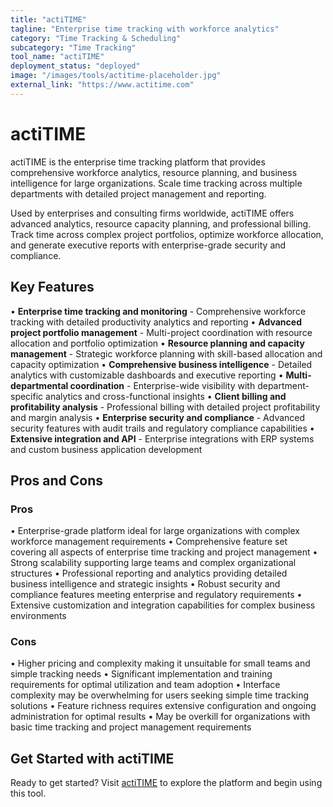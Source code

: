 ```yaml
---
title: "actiTIME"
tagline: "Enterprise time tracking with workforce analytics"
category: "Time Tracking & Scheduling"
subcategory: "Time Tracking"
tool_name: "actiTIME"
deployment_status: "deployed"
image: "/images/tools/actitime-placeholder.jpg"
external_link: "https://www.actitime.com"
---
```


# actiTIME

actiTIME is the enterprise time tracking platform that provides comprehensive workforce analytics, resource planning, and business intelligence for large organizations. Scale time tracking across multiple departments with detailed project management and reporting.

Used by enterprises and consulting firms worldwide, actiTIME offers advanced analytics, resource capacity planning, and professional billing. Track time across complex project portfolios, optimize workforce allocation, and generate executive reports with enterprise-grade security and compliance.

## Key Features

• **Enterprise time tracking and monitoring** - Comprehensive workforce tracking with detailed productivity analytics and reporting
• **Advanced project portfolio management** - Multi-project coordination with resource allocation and portfolio optimization
• **Resource planning and capacity management** - Strategic workforce planning with skill-based allocation and capacity optimization
• **Comprehensive business intelligence** - Detailed analytics with customizable dashboards and executive reporting
• **Multi-departmental coordination** - Enterprise-wide visibility with department-specific analytics and cross-functional insights
• **Client billing and profitability analysis** - Professional billing with detailed project profitability and margin analysis
• **Enterprise security and compliance** - Advanced security features with audit trails and regulatory compliance capabilities
• **Extensive integration and API** - Enterprise integrations with ERP systems and custom business application development

## Pros and Cons

### Pros
• Enterprise-grade platform ideal for large organizations with complex workforce management requirements
• Comprehensive feature set covering all aspects of enterprise time tracking and project management
• Strong scalability supporting large teams and complex organizational structures
• Professional reporting and analytics providing detailed business intelligence and strategic insights
• Robust security and compliance features meeting enterprise and regulatory requirements
• Extensive customization and integration capabilities for complex business environments

### Cons
• Higher pricing and complexity making it unsuitable for small teams and simple tracking needs
• Significant implementation and training requirements for optimal utilization and team adoption
• Interface complexity may be overwhelming for users seeking simple time tracking solutions
• Feature richness requires extensive configuration and ongoing administration for optimal results
• May be overkill for organizations with basic time tracking and project management requirements

## Get Started with actiTIME

Ready to get started? Visit [actiTIME](https://www.actitime.com/) to explore the platform and begin using this tool.